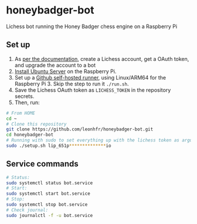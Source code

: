 # honeybadger-bot

Lichess bot running the Honey Badger chess engine on a Raspberry Pi

## Set up

1. As [per the documentation](https://github.com/ShailChoksi/lichess-bot), create a Lichess account, get a OAuth token, and upgrade the account to a bot
2. [Install Ubuntu Server](https://ubuntu.com/tutorials/how-to-install-ubuntu-on-your-raspberry-pi) on the Raspberry Pi.
3. Set up a [Github self-hosted runner](https://docs.github.com/en/actions/hosting-your-own-runners/adding-self-hosted-runners), using Linux/ARM64 for the Raspberry Pi 3. Skip the step to run it `./run.sh`.
4. Save the Lichess OAuth token as `LICHESS_TOKEN` in the repository secrets.
5. Then, run:

```sh
# From HOME
cd ~
# Clone this repository
git clone https://github.com/leonhfr/honeybadger-bot.git
cd honeybadger-bot
# Running with sudo to set everything up with the lichess token as argument
sudo ./setup.sh lip_651p**************io
```

## Service commands

```sh
# Status:
sudo systemctl status bot.service
# Start:
sudo systemctl start bot.service
# Stop:
sudo systemctl stop bot.service
# Check journal:
sudo journalctl -f -u bot.service
```
